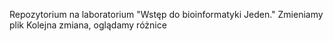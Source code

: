 Repozytorium na laboratorium "Wstęp do bioinformatyki Jeden."
Zmieniamy plik
Kolejna zmiana, oglądamy różnice
